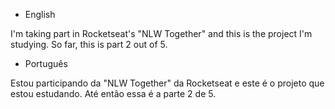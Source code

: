 - English

I'm taking part in Rocketseat's "NLW Together" and this is the project I'm studying. So far, this is part 2 out of 5.


- Português

Estou participando da "NLW Together" da Rocketseat e este é o projeto que estou estudando. Até então essa é a parte 2 de 5.
